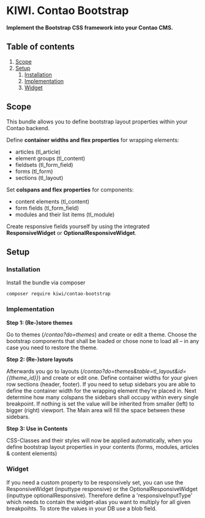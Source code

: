 # KIWI. Contao Bootstrap

**Implement the Bootstrap CSS framework into your Contao CMS.**

## Table of contents
1. [Scope](#scope)
2. [Setup](#setup)
   1. [Installation](#installation)
   2. [Implementation](#implementation)
   3. [Widget](#widget)

## Scope <a name="scope"></a>

This bundle allows you to define bootstrap layout properties within your Contao backend.

Define **container widths and flex properties** for wrapping elements:
- articles (tl_article)
- element groups (tl_content)
- fieldsets (tl_form_field)
- forms (tl_form)
- sections (tl_layout)

Set **colspans and flex properties** for components:
- content elements (tl_content)
- form fields (tl_form_field)
- modules and their list items (tl_module)

Create responsive fields yourself by using the integrated **ResponsiveWidget** or **OptionalResponsiveWidget**.


## Setup <a name="setup"></a>

### Installation <a name="installation"></a>
Install the bundle via composer
 ```
composer require kiwi/contao-bootstrap
 ```

### Implementation <a name="implementation"></a>
**Step 1: (Re-)store themes**

Go to themes (<em>/contao?do=themes</em>) and create or edit a theme. Choose the bootstrap components that shall be loaded or chose none to load all – in any case you need to restore the theme. 


**Step 2: (Re-)store layouts**

Afterwards you go to layouts (<em>/contao?do=themes&table=tl_layout&id={{theme_id}}</em>) and create or edit one. Define container widths for your given row sections (header, footer). 
If you need to setup sidebars you are able to define the container width for the wrapping element they're placed in. Next determine how many colspans the sidebars shall occupy within every single breakpoint. If nothing is set the value will be inherited from smaller (left) to bigger (right) viewport. The Main area will fill the space between these sidebars.


**Step 3: Use in Contents**

CSS-Classes and their styles will now be applied automatically, when you define bootstrap layout properties in your contents (forms, modules, articles & content elements)


### Widget <a name="widget"></a>
If you need a custom property to be responsively set, you can use the ResponsiveWidget (inputtype responsive) or the OptionalResponsiveWidget (inputtype optionalResponsive). Therefore define a 'responsiveInputType' which needs to contain the widget-alias you want to multiply for all given breakpoihts. 
To store the values in your DB use a blob field.